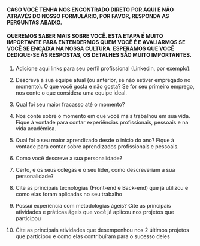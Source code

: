 
#### CASO VOCÊ TENHA NOS ENCONTRADO DIRETO POR AQUI E NÃO ATRAVÉS DO NOSSO FORMULÁRIO, POR FAVOR, RESPONDA AS PERGUNTAS ABAIXO.

#### QUEREMOS SABER MAIS SOBRE VOCÊ. ESTA ETAPA É MUITO IMPORTANTE PARA ENTENDERMOS QUEM VOCÊ É E AVALIARMOS SE VOCÊ SE ENCAIXA NA NOSSA CULTURA. ESPERAMOS QUE VOCÊ DEDIQUE-SE ÀS RESPOSTAS, OS DETALHES SÃO MUITO IMPORTANTES. 

1) Adicione aqui links para seu perfil profissional (Linkedin, por exemplo):

2) Descreva a sua equipe atual (ou anterior, se não estiver empregado no momento). O que você gosta e não gosta? Se for seu primeiro emprego, nos conte o que considera uma equipe ideal.

3) Qual foi seu maior fracasso até o momento?

4) Nos conte sobre o momento em que você mais trabalhou em sua vida. Fique à vontade para contar experiências profissionais, pessoais e na vida acadêmica.

5) Qual foi o seu maior aprendizado desde o início do ano? Fique à vontade para contar sobre aprendizados profissionais e pessoais.

6) Como você descreve a sua personalidade?

7) Certo, e os seus colegas e o seu líder, como descreveriam a sua personalidade?

8) Cite as principais tecnologias (Front-end e Back-end) que já utilizou e como elas foram aplicadas no seu trabalho

9) Possui experiência com metodologias ágeis? Cite as principais atividades e práticas ágeis que você já aplicou nos projetos que participou

10) Cite as principais atividades que desempenhou nos 2 últimos projetos que participou e como elas contribuíram para o sucesso deles
